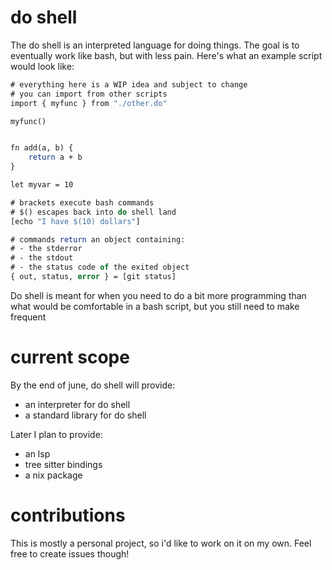 # do shell
The do shell is an interpreted language for doing things. The goal is to eventually work like bash, but with less pain. Here's what an example script would look like:

```do
# everything here is a WIP idea and subject to change
# you can import from other scripts
import { myfunc } from "./other.do"

myfunc()


fn add(a, b) {
    return a + b
}

let myvar = 10

# brackets execute bash commands
# $() escapes back into do shell land
[echo "I have $(10) dollars"]

# commands return an object containing:
# - the stderror
# - the stdout
# - the status code of the exited object
{ out, status, error } = [git status]

```


Do shell is meant for when you need to do a bit more programming than what would be comfortable in a bash script, but you still need to make frequent


# current scope
By the end of june, do shell will provide:
- an interpreter for do shell
- a standard library for do shell

Later I plan to provide:
- an lsp
- tree sitter bindings
- a nix package


# contributions
This is mostly a personal project, so i'd like to work on it on my own. Feel free to create issues though!

